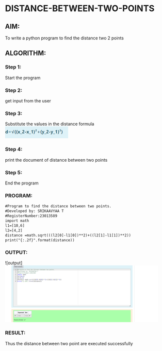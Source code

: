 # DISTANCE-BETWEEN-TWO-POINTS

## AIM:
To write a python program to find the distance two 2 points
## ALGORITHM:
### Step 1: 
Start the program
### Step 2: 
get input from the user
### Step 3: 
Substitute the values in the distance formula  ![formula](formula.png)
### Step 4: 
print the document of distance between two points
### Step 5: 
End the program
### PROGRAM:
  ```
  #Program to find the distance between two points.
#Developed by: SRIKAAVYAA T
#RegisterNumber:23013589
import math
l1=[10,6]
l2=[4,2]
distance =math.sqrt(((l2[0]-l1[0])**2)+((l2[1]-l1[1])**2))
print("{:.2f}".format(distance))
  ```


### OUTPUT:
![output]![Alt text](output.png)




### RESULT:
Thus the distance between two point are executed successfully
